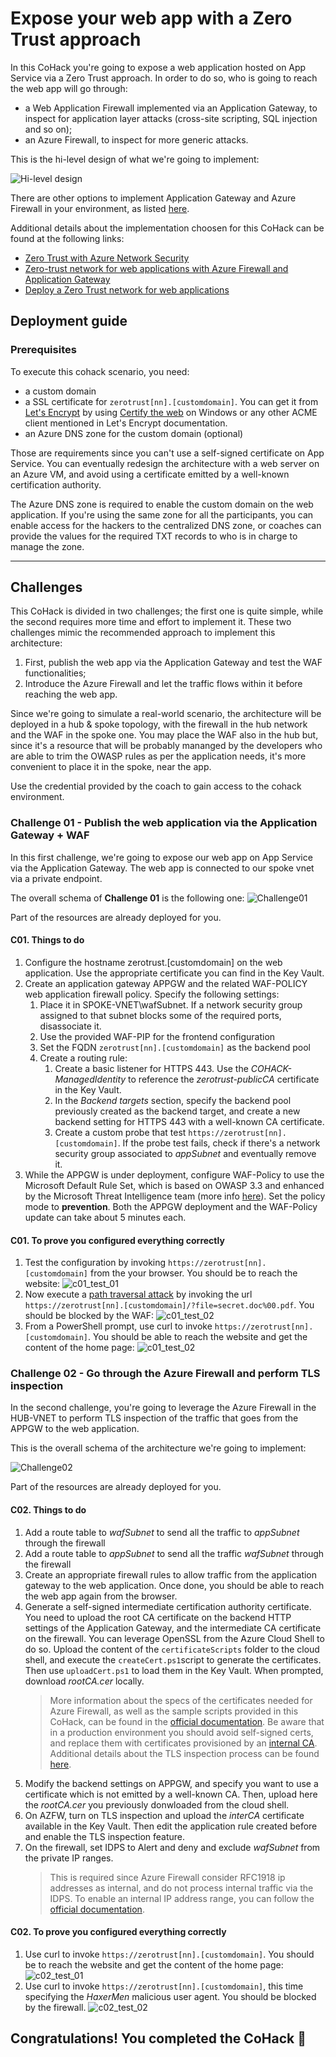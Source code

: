 # Expose your web app with a Zero Trust approach

In this CoHack you're going to expose a web application hosted on App Service via a Zero Trust approach. In order to do so, who is going to reach the web app will go through:

- a Web Application Firewall implemented via an Application Gateway, to inspect for application layer attacks (cross-site scripting, SQL injection and so on);
- an Azure Firewall, to inspect for more generic attacks.

This is the hi-level design of what we're going to implement:

![Hi-level design](images/hilevel.png)

There are other options to implement Application Gateway and Azure Firewall in your environment, as listed [here](https://learn.microsoft.com/en-us/azure/architecture/example-scenario/gateway/firewall-application-gateway).

Additional details about the implementation choosen for this CoHack can be found at the following links:

- [Zero Trust with Azure Network Security](https://techcommunity.microsoft.com/blog/azurenetworksecurityblog/zero-trust-with-azure-network-security/3668280)
- [Zero-trust network for web applications with Azure Firewall and Application Gateway](https://learn.microsoft.com/en-us/azure/architecture/example-scenario/gateway/firewall-application-gateway)
- [Deploy a Zero Trust network for web applications](https://learn.microsoft.com/en-us/azure/networking/create-zero-trust-network-web-apps)

## Deployment guide

### Prerequisites

To execute this cohack scenario, you need:

- a custom domain
- a SSL certificate for `zerotrust[nn].[customdomain]`. You can get it from [Let's Encrypt](https://letsencrypt.org/) by using [Certify the web](https://certifytheweb.com/) on Windows or any other ACME client mentioned in Let's Encrypt documentation.
- an Azure DNS zone for the custom domain (optional)

Those are requirements since you can't use a self-signed certificate on App Service. You can eventually redesign the architecture with a web server on an Azure VM, and avoid using a certificate emitted by a well-known certification authority.

The Azure DNS zone is required to enable the custom domain on the web application. If you're using the same zone for all the participants, you can enable access for the hackers to the centralized DNS zone, or coaches can provide the values for the required TXT records to who is in charge to manage the zone.

----

## Challenges

This CoHack is divided in two challenges; the first one is quite simple, while the second requires more time and effort to implement it. These two challenges mimic the recommended approach to implement this architecture:

1. First, publish the web app via the Application Gateway and test the WAF functionalities;
2. Introduce the Azure Firewall and let the traffic flows within it before reaching the web app.

Since we're going to simulate a real-world scenario, the architecture will be deployed in a hub & spoke topology, with the firewall in the hub network and the WAF in the spoke one. You may place the WAF also in the hub but, since it's a resource that will be probably mananged by the developers who are able to trim the OWASP rules as per the application needs, it's more convenient to place it in the spoke, near the app.

Use the credential provided by the coach to gain access to the cohack environment.

### Challenge 01 - Publish the web application via the Application Gateway + WAF

In this first challenge, we're going to expose our web app on App Service via the Application Gateway. The web app is connected to our spoke vnet via a private endpoint.

The overall schema of **Challenge 01** is the following one:
![Challenge01](./images/challenge01.png)

Part of the resources are already deployed for you.

#### C01. Things to do

1. Configure the hostname zerotrust.[customdomain] on the web application. Use the appropriate certificate you can find in the Key Vault.
2. Create an application gateway APPGW and the related WAF-POLICY web application firewall policy. Specify the following settings:
   1. Place it in SPOKE-VNET\wafSubnet. If a network security group assigned to that subnet blocks some of the required ports, disassociate it.
   2. Use the provided WAF-PIP for the frontend configuration
   3. Set the FQDN `zerotrust[nn].[customdomain]` as the backend pool
   4. Create a routing rule:
      1. Create a basic listener for HTTPS 443. Use the _COHACK-ManagedIdentity_ to reference the _zerotrust-publicCA_ certificate in the Key Vault.
      2. In the _Backend targets_ section, specify the backend pool previously created as the backend target, and create a new backend setting for HTTPS 443 with a well-known CA certificate.
      3. Create a custom probe that test `https://zerotrust[nn].[customdomain]`. If the probe test fails, check if there's a network security group associated to _appSubnet_ and eventually remove it.
3. While the APPGW is under deployment, configure WAF-Policy to use the Microsoft Default Rule Set, which is based on OWASP 3.3 and enhanced by the Microsoft Threat Intelligence team (more info [here](https://learn.microsoft.com/en-us/azure/web-application-firewall/afds/waf-front-door-drs?tabs=drs21#drs-21)). Set the policy mode to **prevention**.
   Both the APPGW deployment and the WAF-Policy update can take about 5 minutes each.

#### C01. To prove you configured everything correctly

1. Test the configuration by invoking `https://zerotrust[nn].[customdomain]` from the your browser. You should be to reach the website:
   ![c01_test_01](./images/c01_test_01.png)
2. Now execute a [path traversal attack](https://owasp.org/www-community/attacks/Path_Traversal) by invoking the url `https://zerotrust[nn].[customdomain]/?file=secret.doc%00.pdf`. You should be blocked by the WAF:
   ![c01_test_02](./images/c01_test_02.png)
3. From a PowerShell prompt, use curl to invoke `https://zerotrust[nn].[customdomain]`. You should be able to reach the website and get the content of the home page:
    ![c01_test_02](./images/c02_test_02.png)

### Challenge 02 - Go through the Azure Firewall and perform TLS inspection

In the second challenge, you're going to leverage the Azure Firewall in the HUB-VNET to perform TLS inspection of the traffic that goes from the APPGW to the web application.

This is the overall schema of the architecture we're going to implement:

![Challenge02](./images/challenge02.png)

Part of the resources are already deployed for you.

#### C02. Things to do

1. Add a route table to _wafSubnet_ to send all the traffic to _appSubnet_ through the firewall
2. Add a route table to _appSubnet_ to send all the traffic _wafSubnet_ through the firewall
3. Create an appropriate firewall rules to allow traffic from the application gateway to the web application. Once done, you should be able to reach the web app again from the browser.
4. Generate a self-signed intermediate certification authority certificate. You need to upload the root CA certificate on the backend HTTP settings of the Application Gateway, and the intermediate CA certificate on the firewall. You can leverage OpenSSL from the Azure Cloud Shell to do so. Upload the content of the `certificateScripts` folder to the cloud shell, and execute the `createCert.ps1`script to generate the certificates. Then use `uploadCert.ps1` to load them in the Key Vault. When prompted, download _rootCA.cer_ locally.
    > More information about the specs of the certificates needed for Azure Firewall, as well as the sample scripts provided in this CoHack, can be found in the [official documentation](https://learn.microsoft.com/en-us/azure/firewall/premium-certificates#create-your-own-self-signed-ca-certificate).
    Be aware that in a production environment you should avoid self-signed certs, and replace them with certificates provisioned by an [internal CA](https://learn.microsoft.com/en-us/azure/firewall/premium-deploy-certificates-enterprise-ca).
    Additional details about the TLS inspection process can be found [here](https://techcommunity.microsoft.com/blog/azurenetworksecurityblog/building-a-poc-for-tls-inspection-in-azure-firewall/3676723).
5. Modify the backend settings on APPGW, and specify you want to use a certificate which is not emitted by a well-known CA. Then, upload here the _rootCA.cer_ you previously donwloaded from the cloud shell.
6. On AZFW, turn on TLS inspection and upload the _interCA_ certificate available in the Key Vault. Then edit the application rule created before and enable the TLS inspection feature.
7. On the firewall, set IDPS to Alert and deny and exclude _wafSubnet_ from the private IP ranges.
   > This is required since Azure Firewall consider RFC1918 ip addresses as internal, and do not process internal traffic via the IDPS. To enable an internal IP address range, you can follow the [official documentation](https://learn.microsoft.com/en-us/azure/firewall/premium-features#idps-private-ip-ranges).

#### C02. To prove you configured everything correctly

1. Use curl to invoke `https://zerotrust[nn].[customdomain]`. You should be to reach the website and get the content of the home page:
    ![c02_test_01](./images/c02_test_01.png)
2. Use curl to invoke `https://zerotrust[nn].[customdomain]`, this time specifying the _HaxerMen_ malicious user agent. You should be blocked by the firewall.
   ![c02_test_02](./images/c02_test_02.png)

## Congratulations! You completed the CoHack 🎉
